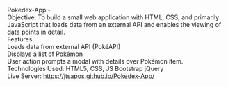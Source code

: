 Pokedex-App -
<br/>Objective:
To build a small web application with HTML, CSS, and primarily JavaScript that loads data from an external API and enables the viewing of data points in detail.
<br/>Features:
<br/>Loads data from external API (PokéAPI)
<br/>Displays a list of Pokémon
<br/>User action prompts a modal with details over Pokémon item.
<br/>Technologies Used:
HTML5, CSS, JS
Bootstrap
jQuery
<br/>Live Server:
https://jtsapos.github.io/Pokedex-App/
